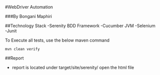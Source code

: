 #WebDriver Automation

###By Bongani Maphiri

##Technology Stack
-Serenity BDD Framework
-Cucumber JVM
-Selenium
-Junit

To Execute all tests, use the below maven command

```
mvn clean verify
```

##Report
- report is located under target/site/serenity/ open the html file